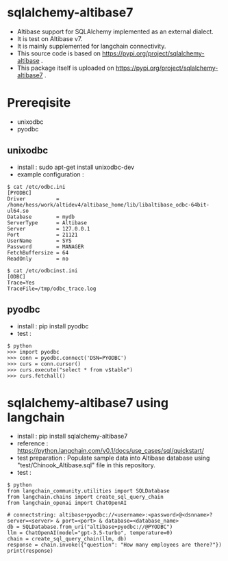 # sqlalchemy-altibase7
- Altibase support for SQLAlchemy implemented as an external dialect.
- It is test on Altibase v7.
- It is mainly supplemented for langchain connectivity.
- This source code is based on https://pypi.org/project/sqlalchemy-altibase .
- This package itself is uploaded on https://pypi.org/project/sqlalchemy-altibase7 .

# Prereqisite
- unixodbc
- pyodbc

## unixodbc
- install : sudo apt-get install unixodbc-dev
- example configuration :
```
$ cat /etc/odbc.ini 
[PYODBC]
Driver          = /home/hess/work/altidev4/altibase_home/lib/libaltibase_odbc-64bit-ul64.so
Database        = mydb
ServerType      = Altibase
Server          = 127.0.0.1
Port            = 21121
UserName        = SYS
Password        = MANAGER
FetchBuffersize = 64
ReadOnly        = no

$ cat /etc/odbcinst.ini 
[ODBC]
Trace=Yes
TraceFile=/tmp/odbc_trace.log
```

## pyodbc
- install : pip install pyodbc
- test :
```
$ python
>>> import pyodbc
>>> conn = pyodbc.connect('DSN=PYODBC')
>>> curs = conn.cursor()
>>> curs.execute("select * from v$table")
>>> curs.fetchall()
```

# sqlalchemy-altibase7 using langchain
- install : pip install sqlalchemy-altibase7
- reference : https://python.langchain.com/v0.1/docs/use_cases/sql/quickstart/
- test preparation : Populate sample data into Altibase database using "test/Chinook_Altibase.sql" file in this repository.
- test :
```
$ python
from langchain_community.utilities import SQLDatabase
from langchain.chains import create_sql_query_chain
from langchain_openai import ChatOpenAI

# connectstring: altibase+pyodbc://<username>:<password>@<dsnname>?server=<server> & port=<port> & database=<database_name>
db = SQLDatabase.from_uri("altibase+pyodbc://@PYODBC")
llm = ChatOpenAI(model="gpt-3.5-turbo", temperature=0)
chain = create_sql_query_chain(llm, db)
response = chain.invoke({"question": "How many employees are there?"})
print(response)
```

